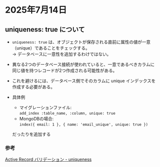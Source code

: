 # 2025年7月14日

## uniqueness: true について

- `uniqueness: true` は、オブジェクトが保存される直前に属性の値が一意（unique）であることをチェックする。  
→ データベースに一意性を追加するわけではない。

- 異なる2つのデータベース接続が使われていると、一意であるべきカラムに同じ値を持つレコードが2つ作成される可能性がある。
- これを避けるには、データベース側でそのカラムに unique インデックスを作成する必要がある。


- 具体例
  - マイグレーションファイル:  
    `add_index :table_name, :column, unique: true`
  - MongoDBの場合:  
    `index({ email: 1 }, { name: 'email_unique', unique: true })`   
  
  だったりを追加する

### 参考
[Active Record バリデーション - uniqueness](https://railsguides.jp/active_record_validations.html#uniqueness)

